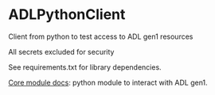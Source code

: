 # ADLPythonClient
Client from python to test access to ADL gen1 resources

All secrets excluded for security

See requirements.txt for library dependencies.

[Core module docs](https://docs.microsoft.com/es-es/python/api/azure-datalake-store/azure.datalake.store.core?view=azure-python): python module to interact with ADL gen1.
